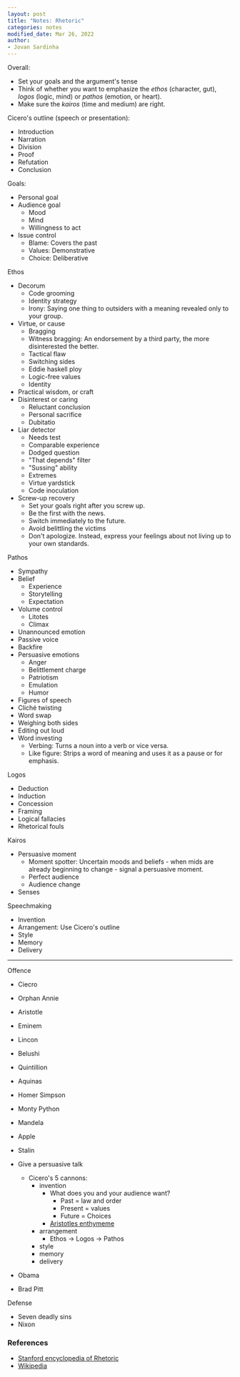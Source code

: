 ```yaml
---
layout: post
title: "Notes: Rhetoric"
categories: notes
modified_date: Mar 26, 2022
author:
- Jovan Sardinha
---
```


Overall:

* Set your goals and the argument's tense
* Think of whether you want to emphasize the *ethos* (character, gut), *logos* (logic, mind) or *pathos* (emotion, or heart).
* Make sure the *kairos* (time and medium) are right.

Cicero's outline (speech or presentation):

* Introduction
* Narration
* Division
* Proof
* Refutation
* Conclusion

Goals:

* Personal goal
* Audience goal
  * Mood
  * Mind
  * Willingness to act
* Issue control
  * Blame: Covers the past
  * Values: Demonstrative
  * Choice: Deliberative

Ethos

* Decorum
  * Code grooming
  * Identity strategy
  * Irony: Saying one thing to outsiders with a meaning revealed only to your group.
* Virtue, or cause
  * Bragging
  * Witness bragging: An endorsement by a third party, the more disinterested the better.
  * Tactical flaw
  * Switching sides
  * Eddie haskell ploy
  * Logic-free values
  * Identity
* Practical wisdom, or craft
* Disinterest or caring
  * Reluctant conclusion
  * Personal sacrifice
  * Dubitatio
* Liar detector
  * Needs test
  * Comparable experience
  * Dodged question
  * "That depends" filter
  * "Sussing" ability
  * Extremes
  * Virtue yardstick
  * Code inoculation
* Screw-up recovery
  * Set your goals right after you screw up.
  * Be the first with the news.
  * Switch immediately to the future.
  * Avoid belittling the victims
  * Don't apologize. Instead, express your feelings about not living up to your own standards.

Pathos

* Sympathy
* Belief
  * Experience
  * Storytelling
  * Expectation
* Volume control
  * Litotes
  * Climax
* Unannounced emotion
* Passive voice
* Backfire
* Persuasive emotions
  * Anger
  * Belittlement charge
  * Patriotism
  * Emulation
  * Humor
* Figures of speech
* Cliché twisting
* Word swap
* Weighing both sides
* Editing out loud
* Word investing
  * Verbing: Turns a noun into a verb or vice versa.
  * Like figure: Strips a word of meaning and uses it as a pause or for emphasis.

Logos

* Deduction
* Induction
* Concession
* Framing
* Logical fallacies
* Rhetorical fouls

Kairos

* Persuasive moment
  * Moment spotter: Uncertain moods and beliefs - when mids are already beginning to change - signal a persuasive moment.
  * Perfect audience
  * Audience change
* Senses

Speechmaking

* Invention
* Arrangement: Use Cicero's outline
* Style
* Memory
* Delivery

---

Offence

* Ciecro
* Orphan Annie
* Aristotle
* Eminem
* Lincon
* Belushi
* Quintillion
* Aquinas
* Homer Simpson
* Monty Python
* Mandela
* Apple
* Stalin
* Give a persuasive talk
  * Cicero's 5 cannons:
    * invention
      * What does you and your audience want?
        * Past = law and order
        * Present = values
        * Future = Choices
      * [Aristotles enthymeme](https://plato.stanford.edu/entries/aristotle-rhetoric/#6.3)
    * arrangement
      * Ethos -> Logos -> Pathos
    * style
    * memory
    * delivery

* Obama
* Brad Pitt

Defense

* Seven deadly sins
* Nixon

### References

* [Stanford encyclopedia of Rhetoric](https://plato.stanford.edu/entries/aristotle-rhetoric/)
* [Wikipedia](https://en.wikipedia.org/wiki/Rhetoric)
